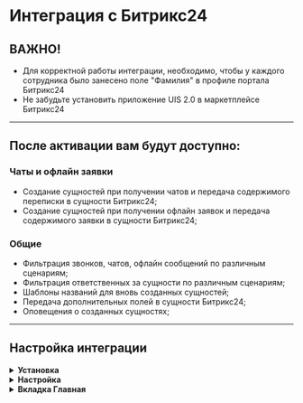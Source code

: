 # Интеграция с Битрикс24<br />

## ВАЖНО! <br />
* Для корректной работы интеграции, необходимо, чтобы у каждого сотрудника было занесено поле "Фамилия" в профиле портала Битрикс24<br />
* Не забудьте установить приложение UIS 2.0 в маркетплейсе Битрикс24 <br />

____

## После активации вам будут доступно:<br />

### Чаты и офлайн заявки<br />

- Создание сущностей при получении чатов и передача содержимого переписки в сущности Битрикс24;<br />
- Создание сущностей при получении офлайн заявок и передача содержимого заявки в сущности Битрикс24;<br />

### Общие<br />
- Фильтрация звонков, чатов, офлайн сообщений по различным сценариям;<br />
- Фильтрация ответственных за сущности по различным сценариям;<br />
- Шаблоны названий для вновь созданных сущностей;<br />
- Передача дополнительных полей в сущности Битрикс24;<br />
- Оповещения о созданных сущностях;<br />

____
## Настройка интеграции<br />
<details>
  <summary style="font-weight:bold;"> Установка </summary> <br />

Существует два способа установки интеграции с Битрикс24:<br />

1. Установить интеграцию через [Личный кабинет UIS](https://go.uiscom.ru/marketplace/integration_list/bitrix24), нажав кнопку "Подключить интеграцию".
    - Далее необходимо завести учетные данные: название (может быть любым) и адрес вашего портала Битрикс24.

2. Из маркетплейса Битрикс24.</br> После установки приложения откроется окно с приглашением завершить установку в ЛК UIS.
    - При установке из маркетплейса Битрикс24 заводить учетные данные не нужно, они будут созданы автоматически.

</details>
<details>
  <summary style="font-weight:bold;"> Настройка </summary> <br />

1. В окне настроек интеграции 2 вкладки: Главная, Чаты и офлайн завки<br />


> Важно! 
> 
> После внесения настроек в любой из вкладок необходимо нажать кнопку "Сохранить" внизу экрана, а затем уже переходить к следующей вкладке
> 
> Во каждой из вкладок есть флажок "Интеграция активна" для корректной работы необходимой части интеграции нужно следить, чтобы этот флажок был активирован.
> 
> Флажок "Интеграция Активна" всегда должен быть включен во вкладке Главная

2. Выбрать необходимые учетные данные, для доступа к настройкам интеграции.<br />
</details>

<details>
  <summary style="font-weight:bold;"> Вкладка Главная </summary> <br />


В данной вкладке доступна кнопка Ручная синхронизация - это синхронизация сущностей, необходимая для работы интеграции<br />

<details>
  <summary style="font-weight:bold;"> Вкладка Чаты </summary> <br />
    
#### Чаты

1. Выбор канала чатов, которые будет отслеживать интеграция<br />
2. Фильтр ответственных за чаты<br />
3. Ответственный по-умолчанию во всех остальных случаях<br />
4. Выбор создавать ли сущности при первичном или повторном обращении.<br />
5. Выбор какого типа сущности будут создаваться<br />
- Лид/Сделка
- Дело
- Лид/Сделка + Дело
6. Создание сущности при начале или завершении чатов оператором.<br />
7. Выбор передавать ли чаты без контактных данных.<br />
8. Выбор отправлять ли уведомления ответственному при создании сущности.<br />

#### Офлайн заявки

1. Фильтр ответственных за офлайн заявки<br />
2. Ответственный по-умолчанию во всех остальных случаях.<br />
3. Выбор создавать ли сущности при первичном или повторном обращении.<br />
4. Выбор какого типа сущности будут создаваться<br />
- Лид/Сделка
- Дело
- Лид/Сделка + Дело
5. Создание сущности при начале или завершении чатов оператором.<br />
6. Выбор отправлять ли уведомления ответственному при создании сущности.<br />

#### Фильтрация<br />

Отдельно фильтруются чаты и офлайн заявки. Также можно группировать фильтры при помощи операторов И/ИЛИ<br />

#### Сопоставление полей<br />

Можно сопоставить поле из API UIS с полем Битрикс24.<br />

![04_mapping.png](04_mapping.png)

</details>

